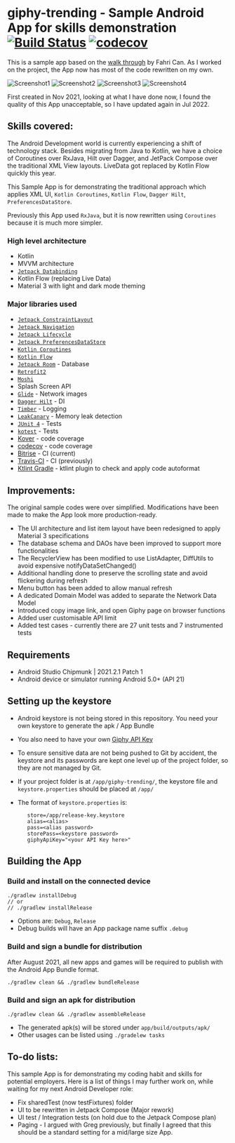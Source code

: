 # giphy-trending - Sample Android App for skills demonstration [![Build Status](https://app.bitrise.io/app/776d0675599c4019/status.svg?token=hA6BlwSQNIgkJZy1CnaW9A&branch=master)](https://app.bitrise.io/app/776d0675599c4019) [![codecov](https://codecov.io/gh/ryanwong-uk/giphy-trending/branch/master/graph/badge.svg?token=J8PHIH3OPU)](https://codecov.io/gh/ryanwong-uk/giphy-trending)

This is a sample app based on
the [walk through](https://medium.com/codex/android-tutorial-part-1-using-room-with-rxjava-2-dagger-2-kotlin-and-mvvm-f8a54f77d3fa)
by Fahri Can. As I worked on the project, the App now has most of the code rewritten on my own.

![Screenshot1](screenshots/screen0.png) ![Screenshot2](screenshots/screen1.png)
![Screenshot3](screenshots/screen2.png) ![Screenshot4](screenshots/screen3.png)

First created in Nov 2021, looking at what I have done now, I found the quality of this App
unacceptable, so I have updated again in Jul 2022.

## Skills covered:

The Android Development world is currently experiencing a shift of technology stack. Besides
migrating from Java to Kotlin, we have a choice of Coroutines over RxJava, Hilt over Dagger, and
JetPack Compose over the traditional XML View layouts. LiveData got replaced by Kotlin Flow quickly
this year.

This Sample App is for demonstrating the traditional approach which applies XML
UI, `Kotlin Coroutines`, `Kotlin Flow`,
`Dagger Hilt`, `PreferencesDataStore`.

Previously this App used `RxJava`, but it is now rewritten using `Coroutines` because it is much
more simpler.

### High level architecture

* Kotlin
* MVVM architecture
* [`Jetpack Databinding`](https://developer.android.com/jetpack/androidx/releases/databinding)
* Kotlin Flow (replacing Live Data)
* Material 3 with light and dark mode theming

### Major libraries used

* [`Jetpack ConstraintLayout`](https://developer.android.com/jetpack/androidx/releases/constraintlayout)
* [`Jetpack Navigation`](https://developer.android.com/jetpack/androidx/releases/navigation)
* [`Jetpack Lifecycle`](https://developer.android.com/jetpack/androidx/releases/lifecycle)
* [`Jetpack PreferencesDataStore`](https://developer.android.com/jetpack/androidx/releases/datastore)
* [`Kotlin Coroutines`](https://github.com/Kotlin/kotlinx.coroutines)
* [`Kotlin Flow`](https://kotlinlang.org/docs/flow.html)
* [`Jetpack Room`](https://developer.android.com/jetpack/androidx/releases/room) - Database
* [`Retrofit2`](https://square.github.io/retrofit/)
* [`Moshi`](https://github.com/square/moshi)
* Splash Screen API
* [`Glide`](https://github.com/bumptech/glide) - Network images
* [`Dagger Hilt`](https://dagger.dev/hilt/) - DI
* [`Timber`](https://github.com/JakeWharton/timber) - Logging
* [`LeakCanary`](https://github.com/square/leakcanary) - Memory leak detection
* [`JUnit 4`](https://github.com/junit-team/junit4) - Tests
* [`kotest`](https://kotest.io/) - Tests
* [Kover](https://github.com/Kotlin/kotlinx-kover) - code coverage
* [codecov](https://codecov.io/) - code coverage
* [Bitrise](https://app.bitrise.io/) - CI (current)
* [Travis-CI](https://travis-ci.org/) - CI (previously)
* [Ktlint Gradle](https://github.com/jlleitschuh/ktlint-gradle) - ktlint plugin to check and apply
  code autoformat

## Improvements:

The original sample codes were over simplified. Modifications have been made to make the App look
more production-ready.

* The UI architecture and list item layout have been redesigned to apply Material 3 specifications
* The database schema and DAOs have been improved to support more functionalities
* The RecyclerView has been modified to use ListAdapter, DiffUtils to avoid expensive
  notifyDataSetChanged()
* Additional handling done to preserve the scrolling state and avoid flickering during refresh
* Menu button has been added to allow manual refresh
* A dedicated Domain Model was added to separate the Network Data Model
* Introduced copy image link, and open Giphy page on browser functions
* Added user customisable API limit
* Added test cases - currently there are 27 unit tests and 7 instrumented tests

## Requirements

* Android Studio Chipmunk | 2021.2.1 Patch 1
* Android device or simulator running Android 5.0+ (API 21)

## Setting up the keystore

* Android keystore is not being stored in this repository. You need your own keystore to generate
  the apk / App Bundle

* You also need to have your own [Giphy API Key](https://developers.giphy.com/)

* To ensure sensitive data are not being pushed to Git by accident, the keystore and its passwords
  are kept one level up of the project folder, so they are not managed by Git.

* If your project folder is at `/app/giphy-trending/`, the keystore file and `keystore.properties`
  should be placed at `/app/`

* The format of `keystore.properties` is:
  ```
     store=/app/release-key.keystore
     alias=<alias>
     pass=<alias password>
     storePass=<keystore password>
     giphyApiKey="<your API Key here>"
  ```

## Building the App

### Build and install on the connected device

   ```
   ./gradlew installDebug
   // or
   // ./gradlew installRelease
   ```

* Options are: `Debug`, `Release`
* Debug builds will have an App package name suffix `.debug`

### Build and sign a bundle for distribution

After August 2021, all new apps and games will be required to publish with the Android App Bundle
format.

   ```
   ./gradlew clean && ./gradlew bundleRelease
   ```

### Build and sign an apk for distribution

   ```
   ./gradlew clean && ./gradlew assembleRelease
   ```

* The generated apk(s) will be stored under `app/build/outputs/apk/`
* Other usages can be listed using `./gradelew tasks`

## To-do lists:

This sample App is for demonstrating my coding habit and skills for potential employers. Here is a
list of things I may further work on, while waiting for my next Android Developer role:

* Fix sharedTest (now testFixtures) folder
* UI to be rewritten in Jetpack Compose (Major rework)
* UI test / Integration tests (on hold due to the Jetpack Compose plan)
* Paging - I argued with Greg previously, but finally I agreed that this should be a standard
  setting for a mid/large size App.